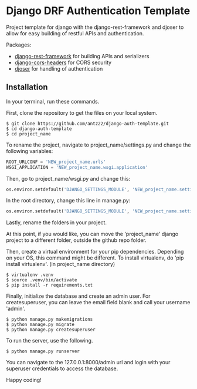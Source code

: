 # Django DRF Authentication Template

Project template for django with the django-rest-framework and djoser to allow for easy building of restful APIs and authentication.

Packages:
- [django-rest-framework](https://www.django-rest-framework.org) for building APIs and serializers
- [django-cors-headers](https://github.com/adamchainz/django-cors-headers) for CORS security
- [djoser](https://github.com/sunscrapers/djoser) for handling of authentication

## Installation

In your terminal, run these commands.

First, clone the repository to get the files on your local system.

```shell
$ git clone https://github.com/antz22/django-auth-template.git
$ cd django-auth-template
$ cd project_name
```

To rename the project, navigate to project_name/settings.py and change the following variables:
```python
ROOT_URLCONF = 'NEW_project_name.urls'
WSGI_APPLICATION = 'NEW_project_name.wsgi.application'
```

Then, go to project_name/wsgi.py and change this:
```python
os.environ.setdefault('DJANGO_SETTINGS_MODULE', 'NEW_project_name.settings')
```

In the root directory, change this line in manage.py:
```python
os.environ.setdefault('DJANGO_SETTINGS_MODULE', 'NEW_project_name.settings')
```

Lastly, rename the folders in your project.

At this point, if you would like, you can move the 'project_name' django project to a different folder, outside the github repo folder.

Then, create a virtual environment for your pip dependencies. Depending on your OS, this command might be different. To install virtualenv, do 'pip install virtualenv'.
(in project_name directory)

```shell
$ virtualenv .venv
$ source .venv/bin/activate
$ pip install -r requirements.txt
```


Finally, initialize the database and create an admin user. For createsuperuser, you can leave the email field blank and call your username 'admin'.

```shell
$ python manage.py makemigrations
$ python manage.py migrate
$ python manage.py createsuperuser
```

To run the server, use the following.

```shell
$ python manage.py runserver
```

You can navigate to the 127.0.0.1:8000/admin url and login with your superuser credentials to access the database.


Happy coding!